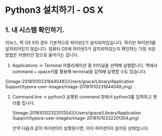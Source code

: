 # **Python3 설치하기 - OS X**

## 1. 내 시스템 확인하기.

리눅스, 맥 OS X의 경우 기본적으로 파이썬2가 설치되어있습니다. 하지만 파이썬3를 설치되어있지 않습니다. 컴퓨터 OS에 파이썬3가 설치되어있는지 확인하는 가장 쉬운 방법은 커맨라인 창으로 들어가는 겁니다.

1. Applications -> Terminal
   어플리케이션 중 터미널을 선택해 실행합니다. 맥에서 command + space키를 활용해 terminal을 입력해 실행할 수도 있습니다.

![image-20181010231844048](/Users/grace/Library/Application Support/typora-user-images/image-20181010231844048.png)

2. Command line -> python3
   실행된 command 창에서 python3를 입력하고 엔터를 칩니다.

   ![image-20181010232201354](/Users/grace/Library/Application Support/typora-user-images/image-20181010232201354.png)

   만약 다음과 같이 파이썬3이 실행된다면, 이미 파이썬3이 설치된 상태입니다.